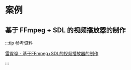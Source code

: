 # 案例

## 基于 FFmpeg + SDL 的视频播放器的制作


:::tip 参考资料

[雷霄骅 - 基于FFmpeg+SDL的视频播放器的制作](http://www.iqiyi.com/w_19rru6fjh9.html#vfrm=8-8-0-1)

:::